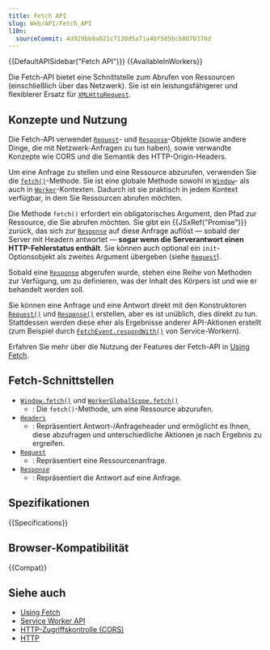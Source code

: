 ```yaml
---
title: Fetch API
slug: Web/API/Fetch_API
l10n:
  sourceCommit: 4d929bb0a021c7130d5a71a4bf505bcb8070378d
---
```


{{DefaultAPISidebar("Fetch API")}} {{AvailableInWorkers}}

Die Fetch-API bietet eine Schnittstelle zum Abrufen von Ressourcen (einschließlich über das Netzwerk). Sie ist ein leistungsfähigerer und flexiblerer Ersatz für [`XMLHttpRequest`](/de/docs/Web/API/XMLHttpRequest).

## Konzepte und Nutzung

Die Fetch-API verwendet [`Request`](/de/docs/Web/API/Request)- und [`Response`](/de/docs/Web/API/Response)-Objekte (sowie andere Dinge, die mit Netzwerk-Anfragen zu tun haben), sowie verwandte Konzepte wie CORS und die Semantik des HTTP-Origin-Headers.

Um eine Anfrage zu stellen und eine Ressource abzurufen, verwenden Sie die [`fetch()`](/de/docs/Web/API/Window/fetch)-Methode. Sie ist eine globale Methode sowohl in [`Window`](/de/docs/Web/API/Window)- als auch in [`Worker`](/de/docs/Web/API/WorkerGlobalScope)-Kontexten. Dadurch ist sie praktisch in jedem Kontext verfügbar, in dem Sie Ressourcen abrufen möchten.

Die Methode `fetch()` erfordert ein obligatorisches Argument, den Pfad zur Ressource, die Sie abrufen möchten. Sie gibt ein {{JSxRef("Promise")}} zurück, das sich zur [`Response`](/de/docs/Web/API/Response) auf diese Anfrage auflöst — sobald der Server mit Headern antwortet — **sogar wenn die Serverantwort einen HTTP-Fehlerstatus enthält**. Sie können auch optional ein `init`-Optionsobjekt als zweites Argument übergeben (siehe [`Request`](/de/docs/Web/API/Request)).

Sobald eine [`Response`](/de/docs/Web/API/Response) abgerufen wurde, stehen eine Reihe von Methoden zur Verfügung, um zu definieren, was der Inhalt des Körpers ist und wie er behandelt werden soll.

Sie können eine Anfrage und eine Antwort direkt mit den Konstruktoren [`Request()`](/de/docs/Web/API/Request/Request) und [`Response()`](/de/docs/Web/API/Response/Response) erstellen, aber es ist unüblich, dies direkt zu tun. Stattdessen werden diese eher als Ergebnisse anderer API-Aktionen erstellt (zum Beispiel durch [`FetchEvent.respondWith()`](/de/docs/Web/API/FetchEvent/respondWith) von Service-Workern).

Erfahren Sie mehr über die Nutzung der Features der Fetch-API in [Using Fetch](/de/docs/Web/API/Fetch_API/Using_Fetch).

## Fetch-Schnittstellen

- [`Window.fetch()`](/de/docs/Web/API/Window/fetch) und [`WorkerGlobalScope.fetch()`](/de/docs/Web/API/WorkerGlobalScope/fetch)
  - : Die `fetch()`-Methode, um eine Ressource abzurufen.
- [`Headers`](/de/docs/Web/API/Headers)
  - : Repräsentiert Antwort-/Anfrageheader und ermöglicht es Ihnen, diese abzufragen und unterschiedliche Aktionen je nach Ergebnis zu ergreifen.
- [`Request`](/de/docs/Web/API/Request)
  - : Repräsentiert eine Ressourcenanfrage.
- [`Response`](/de/docs/Web/API/Response)
  - : Repräsentiert die Antwort auf eine Anfrage.

## Spezifikationen

{{Specifications}}

## Browser-Kompatibilität

{{Compat}}

## Siehe auch

- [Using Fetch](/de/docs/Web/API/Fetch_API/Using_Fetch)
- [Service Worker API](/de/docs/Web/API/Service_Worker_API)
- [HTTP-Zugriffskontrolle (CORS)](/de/docs/Web/HTTP/Guides/CORS)
- [HTTP](/de/docs/Web/HTTP)
